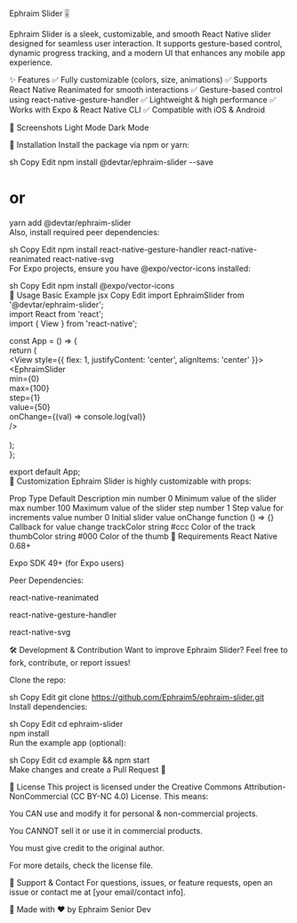 Ephraim Slider 🎚️
<!-- Add your main screenshot here -->

Ephraim Slider is a sleek, customizable, and smooth React Native slider designed for seamless user interaction. It supports gesture-based control, dynamic progress tracking, and a modern UI that enhances any mobile app experience.

✨ Features
✅ Fully customizable (colors, size, animations)
✅ Supports React Native Reanimated for smooth interactions
✅ Gesture-based control using react-native-gesture-handler
✅ Lightweight & high performance
✅ Works with Expo & React Native CLI
✅ Compatible with iOS & Android

📸 Screenshots
Light Mode	Dark Mode
	
🚀 Installation
Install the package via npm or yarn:

sh
Copy
Edit
npm install @devtar/ephraim-slider --save  
# or  
yarn add @devtar/ephraim-slider  
Also, install required peer dependencies:

sh
Copy
Edit
npm install react-native-gesture-handler react-native-reanimated react-native-svg  
For Expo projects, ensure you have @expo/vector-icons installed:

sh
Copy
Edit
npm install @expo/vector-icons  
🔧 Usage
Basic Example
jsx
Copy
Edit
import EphraimSlider from '@devtar/ephraim-slider';  
import React from 'react';  
import { View } from 'react-native';  

const App = () => {  
  return (  
    <View style={{ flex: 1, justifyContent: 'center', alignItems: 'center' }}>  
      <EphraimSlider  
        min={0}  
        max={100}  
        step={1}  
        value={50}  
        onChange={(val) => console.log(val)}  
      />  
    </View>  
  );  
};  

export default App;  
🎨 Customization
Ephraim Slider is highly customizable with props:

Prop	Type	Default	Description
min	number	0	Minimum value of the slider
max	number	100	Maximum value of the slider
step	number	1	Step value for increments
value	number	0	Initial slider value
onChange	function	() => {}	Callback for value change
trackColor	string	#ccc	Color of the track
thumbColor	string	#000	Color of the thumb
📌 Requirements
React Native 0.68+

Expo SDK 49+ (for Expo users)

Peer Dependencies:

react-native-reanimated

react-native-gesture-handler

react-native-svg

🛠️ Development & Contribution
Want to improve Ephraim Slider? Feel free to fork, contribute, or report issues!

Clone the repo:

sh
Copy
Edit
git clone https://github.com/Ephraim5/ephraim-slider.git  
Install dependencies:

sh
Copy
Edit
cd ephraim-slider  
npm install  
Run the example app (optional):

sh
Copy
Edit
cd example && npm start  
Make changes and create a Pull Request 🚀

📜 License
This project is licensed under the Creative Commons Attribution-NonCommercial (CC BY-NC 4.0) License. This means:

You CAN use and modify it for personal & non-commercial projects.

You CANNOT sell it or use it in commercial products.

You must give credit to the original author.

For more details, check the license file.

💬 Support & Contact
For questions, issues, or feature requests, open an issue or contact me at [your email/contact info].

🚀 Made with ❤️ by Ephraim Senior Dev
